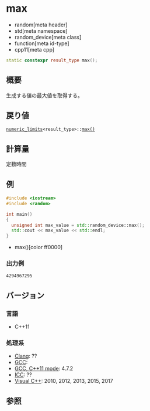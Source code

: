 # max
* random[meta header]
* std[meta namespace]
* random_device[meta class]
* function[meta id-type]
* cpp11[meta cpp]

```cpp
static constexpr result_type max();
```

## 概要
生成する値の最大値を取得する。


## 戻り値
[`numeric_limits`](/reference/limits/numeric_limits.md)`<result_type>::`[`max()`](/reference/limits/numeric_limits/max.md)


## 計算量
定数時間


## 例
```cpp example
#include <iostream>
#include <random>

int main()
{
  unsigned int max_value = std::random_device::max();
  std::cout << max_value << std::endl;
}
```
* max()[color ff0000]

### 出力例
```
4294967295
```

## バージョン
### 言語
- C++11

### 処理系
- [Clang](/implementation.md#clang): ??
- [GCC](/implementation.md#gcc): 
- [GCC, C++11 mode](/implementation.md#gcc): 4.7.2
- [ICC](/implementation.md#icc): ??
- [Visual C++](/implementation.md#visual_cpp): 2010, 2012, 2013, 2015, 2017


## 参照


